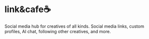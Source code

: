 # link&cafe☕️
Social media hub for creatives of all kinds. Social media links, custom profiles, AI chat, following other creatives, and more.
